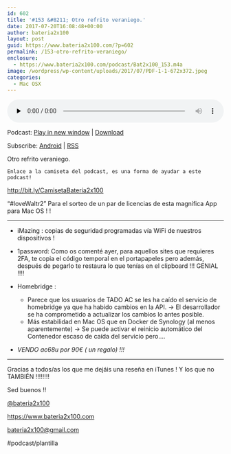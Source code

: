 ```yaml
---
id: 602
title: '#153 &#8211; Otro refrito veraniego.'
date: 2017-07-20T16:08:48+00:00
author: bateria2x100
layout: post
guid: https://www.bateria2x100.com/?p=602
permalink: /153-otro-refrito-veraniego/
enclosure:
  - https://www.bateria2x100.com/podcast/Bat2x100_153.m4a
image: /wordpress/wp-content/uploads/2017/07/PDF-1-1-672x372.jpeg
categories:
  - Mac OSX
---
```

<div class="powerpress_player" id="powerpress_player_6002">
  <audio class="wp-audio-shortcode" id="audio-602-155" preload="none" style="width: 100%;" controls="controls"><source type="audio/mpeg" src="https://www.bateria2x100.com/podcast/Bat2x100_153.m4a?_=155" /><a href="https://www.bateria2x100.com/podcast/Bat2x100_153.m4a">https://www.bateria2x100.com/podcast/Bat2x100_153.m4a</a></audio>
</div>

<p class="powerpress_links powerpress_links_m4a">
  Podcast: <a href="https://www.bateria2x100.com/podcast/Bat2x100_153.m4a" class="powerpress_link_pinw" target="_blank" title="Play in new window" onclick="return powerpress_pinw('https://www.bateria2x100.com/?powerpress_pinw=602-podcast');" rel="nofollow">Play in new window</a> | <a href="https://www.bateria2x100.com/podcast/Bat2x100_153.m4a" class="powerpress_link_d" title="Download" rel="nofollow" download="Bat2x100_153.m4a">Download</a>
</p>

<p class="powerpress_links powerpress_subscribe_links">
  Subscribe: <a href="https://subscribeonandroid.com/www.bateria2x100.com/feed/podcast/" class="powerpress_link_subscribe powerpress_link_subscribe_android" title="Subscribe on Android" rel="nofollow">Android</a> | <a href="https://www.bateria2x100.com/feed/podcast/" class="powerpress_link_subscribe powerpress_link_subscribe_rss" title="Subscribe via RSS" rel="nofollow">RSS</a>
</p>

Otro refrito veraniego.

    Enlace a la camiseta del podcast, es una forma de ayudar a este podcast!
    

<http://bit.ly/CamisetaBateria2x100>

“#loveWaltr2” Para el sorteo de un par de licencias de esta magnífica App para Mac OS ! ! 

* * *

  * iMazing : copias de seguridad programadas vía WiFi de nuestros dispositivos ! 
  * 1password: Como os comenté ayer, para aquellos sites que requieres 2FA, te copia el código temporal en el portapapeles pero además, después de pegarlo te restaura lo que tenías en el clipboard !!! GENIAL !!!!

  * Homebridge : 
    
      * Parece que los usuarios de TADO AC se les ha caído el servicio de homebridge ya que ha habido cambios en la API. -> El desarrollador se ha comprometido a actualizar los cambios lo antes posible.
      * Más estabilidad en Mac OS que en Docker de Synology (al menos aparentemente) -> Se puede activar el reinicio automático del Contenedor escaso de caída del servicio pero….

  * _VENDO ac68u por 90€ ( un regalo) !!!_

* * *

Gracias a todos/as los que me dejáis una reseña en iTunes ! Y los que no TAMBIÉN !!!!!!!!

Sed buenos !!

[@bateria2x100](https://Twitter.com/bateria2x100)
  
<https://www.bateria2x100.com>
  
<bateria2x100@gmail.com>

#podcast/plantilla